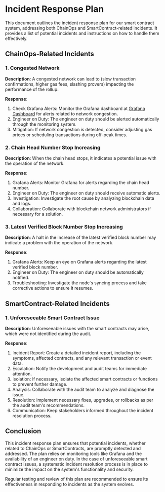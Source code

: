 # Incident Response Plan

This document outlines the incident response plan for our smart contract system, addressing both ChainOps and SmartContract-related incidents. It provides a list of potential incidents and instructions on how to handle them effectively.

## ChainOps-Related Incidents

### 1. Congested Network

**Description**: A congested network can lead to (slow transaction confirmations, higher gas fees, slashing provers) impacting the performance of the rollup.

**Response**:

1. Check Grafana Alerts: Monitor the Grafana dashboard at [Grafana Dashboard](https://grafana.test.taiko.xyz/) for alerts related to network congestion.
2. Engineer on Duty: The engineer on duty should be alerted automatically through the monitoring system.
3. Mitigation: If network congestion is detected, consider adjusting gas prices or scheduling transactions during off-peak times.

### 2. Chain Head Number Stop Increasing

**Description**: When the chain head stops, it indicates a potential issue with the operation of the network.

**Response**:

1. Grafana Alerts: Monitor Grafana for alerts regarding the chain head number.
2. Engineer on Duty: The engineer on duty should receive automatic alerts.
3. Investigation: Investigate the root cause by analyzing blockchain data and logs.
4. Collaboration: Collaborate with blockchain network administrators if necessary for a solution.

### 3. Latest Verified Block Number Stop Increasing

**Description**: A halt in the increase of the latest verified block number may indicate a problem with the operation of the network.

**Response**:

1. Grafana Alerts: Keep an eye on Grafana alerts regarding the latest verified block number.
2. Engineer on Duty: The engineer on duty should be automatically notified.
3. Troubleshooting: Investigate the node's syncing process and take corrective actions to ensure it resumes.

## SmartContract-Related Incidents

### 1. Unforeseeable Smart Contract Issue

**Description**: Unforeseeable issues with the smart contracts may arise, which were not identified during the audit.

**Response**:

1. Incident Report: Create a detailed incident report, including the symptoms, affected contracts, and any relevant transaction or event data.
2. Escalation: Notify the development and audit teams for immediate attention.
3. Isolation: If necessary, isolate the affected smart contracts or functions to prevent further damage.
4. Analysis: Collaborate with the audit team to analyze and diagnose the issue.
5. Resolution: Implement necessary fixes, upgrades, or rollbacks as per the audit team's recommendations.
6. Communication: Keep stakeholders informed throughout the incident resolution process.

## Conclusion

This incident response plan ensures that potential incidents, whether related to ChainOps or SmartContracts, are promptly detected and addressed. The plan relies on monitoring tools like Grafana and the availability of an engineer on duty. In the case of unforeseeable smart contract issues, a systematic incident resolution process is in place to minimize the impact on the system's functionality and security.

Regular testing and review of this plan are recommended to ensure its effectiveness in responding to incidents as the system evolves.
